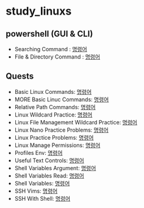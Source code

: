# study_linuxs
## powershell (GUI & CLI)
- Searching Command : [명령어](codes/10_powershells.sh)
- File & Directory Command : [명령어](codes/20_control_file_fir_powershells.sh)


## Quests
- Basic Linux Commands: [명령어](/codes/quests/10_basic_linux_commands.md)
- MORE Basic Linuc Commands: [명령어](/codes/quests/10_basic_more_linux_commands.md)
- Relative Path Commands: [명령어](/codes/quests/30_relative_path_commands.md)
- Linux Wildcard Practice: [명령어](/codes/quests/40_linux_wildcard_practice.md)
- Linux File Management Wildcard Practice: [명령어](/codes/quests/41_linux_file_management_wildcard_practice.md)
- Linux Nano Practice Problems: [명령어](/codes/quests/50_linux_nano_practice_problems.md)
- Linux Practice Problems: [명령어](/codes/quests/51_linux_practice_problems.md)
- Linux Manage Permissions: [명령어](/codes/quests/52_linux_Manage-permissions.md)
- Profiles Env: [명령어](/codes/quests/60_profiles_env.md)
- Useful Text Controls: [명령어](/codes/quests/71_useful_text_controls.md)
- Shell Variables Argument: [명령어](/codes/quests/80_1_shell_variables_aguments.md)
- Shell Variables Read: [명령어](/codes/quests/80_2_shell_variables_read.md)
- Shell Variables: [명령어](/codes/quests/80_3_shell_variables.md)
- SSH Vims: [명령어](/codes/quests/10_2_ssh_vims.md)
- SSH With Shell: [명령어](/codes/quests/10_3_ssh_withshell.md)